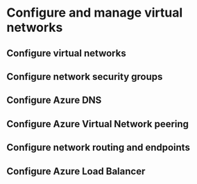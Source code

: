 # Configure and manage virtual networks

## Configure virtual networks

## Configure network security groups

## Configure Azure DNS

## Configure Azure Virtual Network peering

## Configure network routing and endpoints

## Configure Azure Load Balancer
